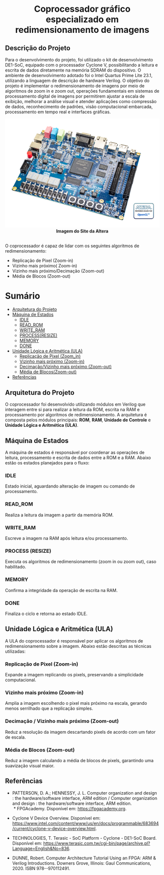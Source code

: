 <h1 align="center">Coprocessador gráfico especializado em redimensionamento de imagens</h1>

<h2>Descrição do Projeto</h2>
<p>
Para o desenvolvimento do projeto, foi utilizado o kit de desenvolvimento DE1-SoC, equipado com o processador Cyclone V, possibilitando a leitura e escrita de dados diretamente na memória SDRAM do dispositivo. O ambiente de desenvolvimento adotado foi o Intel Quartus Prime Lite 23.1, utilizando a linguagem de descrição de hardware Verilog. O objetivo do projeto é implementar o redimensionamento de imagens por meio de algoritmos de zoom in e zoom out, operações fundamentais em sistemas de processamento digital de imagens por permitirem ajustar a escala de exibição, melhorar a análise visual e atender aplicações como compressão de dados, reconhecimento de padrões, visão computacional embarcada, processamento em tempo real e interfaces gráficas.

<div align="center">
    <img src="imagens/placa.jpg"><br>
    <strong>Imagem do Site da Altera</strong><br><br>
</div>

O coprocessador é capaz de lidar com os seguintes algoritmos de redimensionamento: 

* Replicação de Pixel (Zoom-in)
* Vizinho mais próximo( Zoom-in)
* Vizinho mais próximo/Decimação (Zoom-out)
* Média de Blocos (Zoom-out)

Sumário
=================
<!--ts-->   
   * [Arquitetura do Projeto](#arquitetura)
   * [Máquina de Estados](#maquina-de-estados)
      * [IDLE](#idle)
      * [READ_ROM](#read)
      * [WRITE_RAM](#write)
      * [PROCESS(RESIZE)](#resize)
      * [MEMORY](#memory)
      * [DONE](#done)
   * [Unidade Lógica e Aritmética (ULA)](#ula)
      * [Replicação de Pixel (Zoom_in)](#rep_pixel)
      * [Vizinho mais próximo (Zoom-in)](#nn_zoomin)
      * [Decimação/Vizinho mais próximo (Zoom-out)](#dec)
      * [Média de Blocos(Zoom-out)](#media)
   * [Referências](#referencias)

<div>
  <h2 id="arquitetura">Arquitetura do Projeto</h2>
  <p>
  O coprocessador foi desenvolvido utilizando módulos em Verilog que interagem entre si para realizar a leitura da ROM, escrita na RAM e processamento por algoritmos de redimensionamento. A arquitetura é composta pelos módulos principais: <strong>ROM</strong>, <strong>RAM</strong>, <strong>Unidade de Controle</strong> e <strong>Unidade Lógica e Aritmética (ULA)</strong>.
  </p>
</div>

<div>
  <h2 id="maquina-de-estados">Máquina de Estados</h2>
  <p>
  A máquina de estados é responsável por coordenar as operações de leitura, processamento e escrita de dados entre a ROM e a RAM. Abaixo estão os estados planejados para o fluxo:
  </p>

  <h3 id="idle">IDLE</h3>
  <p>Estado inicial, aguardando alteração de imagem ou comando de processamento.</p>

  <h3 id="read">READ_ROM</h3>
  <p>Realiza a leitura da imagem a partir da memória ROM.</p>

  <h3 id="write">WRITE_RAM</h3>
  <p>Escreve a imagem na RAM após leitura e/ou processamento.</p>

  <h3 id="resize">PROCESS (RESIZE)</h3>
  <p>Executa os algoritmos de redimensionamento (zoom in ou zoom out), caso habilitado.</p>

  <h3 id="memory">MEMORY</h3>
  <p>Confirma a integridade da operação de escrita na RAM.</p>

  <h3 id="done">DONE</h3>
  <p>Finaliza o ciclo e retorna ao estado IDLE.</p>
</div>

<div>
  <h2 id="ula">Unidade Lógica e Aritmética (ULA)</h2>
  <p>
  A ULA do coprocessador é responsável por aplicar os algoritmos de redimensionamento sobre a imagem.
  Abaixo estão descritas as técnicas utilizadas:
  </p>

  <h3 id="rep_pixel">Replicação de Pixel (Zoom-in)</h3>
  <p>Expande a imagem replicando os pixels, preservando a simplicidade computacional.</p>

  <h3 id="nn_zoomin">Vizinho mais próximo (Zoom-in)</h3>
  <p>Amplia a imagem escolhendo o pixel mais próximo na escala, gerando menos serrilhado que a replicação simples.</p>

  <h3 id="dec">Decimação / Vizinho mais próximo (Zoom-out)</h3>
  <p>Reduz a resolução da imagem descartando pixels de acordo com um fator de escala.</p>

  <h3 id="media">Média de Blocos (Zoom-out)</h3>
  <p>Reduz a imagem calculando a média de blocos de pixels, garantindo uma suavização visual maior.</p>
</div>


</div>

<div>
  <h2 id="referencias">Referências</h2>
    
  * PATTERSON, D. A.; HENNESSY, J. L. Computer organization and design : the hardware/software interface, ARM edition / Computer organization and design : the hardware/software interface, ARM edition.<br>
‌  * FPGAcademy. Disponível em: <https://fpgacademy.org>.<br>
  * Cyclone V Device Overview. Disponível em: <https://www.intel.com/content/www/us/en/docs/programmable/683694/current/cyclone-v-device-overview.html>.<br>
  * TECHNOLOGIES, T. Terasic - SoC Platform - Cyclone - DE1-SoC Board. Disponível em: <https://www.terasic.com.tw/cgi-bin/page/archive.pl?Language=English&No=836>.<br>

  * DUNNE, Robert. Computer Architecture Tutorial Using an FPGA: ARM & Verilog Introductions. Downers Grove, Illinois: Gaul Communications, 2020. ISBN 978--970112491.<br>

</div>
